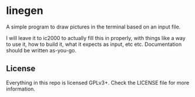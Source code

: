 # linegen #

A simple program to draw pictures in the terminal based on an input file.

I will leave it to ic2000 to actually fill this in properly, with things like a
way to use it, how to build it, what it expects as input, etc etc. Documentation
should be written as-you-go.

## License ##

Everything in this repo is licensed GPLv3+. Check the LICENSE file for more
information.
